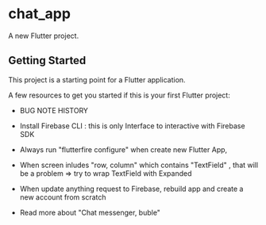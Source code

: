 # chat_app

A new Flutter project.

## Getting Started

This project is a starting point for a Flutter application.

A few resources to get you started if this is your first Flutter project:
- BUG NOTE HISTORY
- Install Firebase CLI : this is only Interface to interactive with Firebase SDK
- Always run "flutterfire configure" when create new Flutter App, 

- When screen inludes "row, column" which contains "TextField" , that will be a problem
=> try to wrap TextField with Expanded

- When update anything request to Firebase, rebuild app and create a new account from scratch



- Read more about "Chat messenger, buble"
